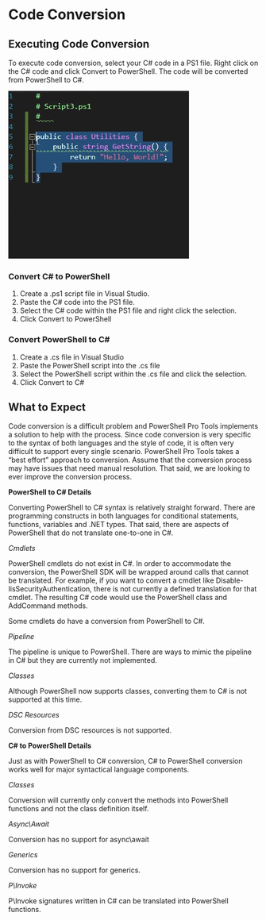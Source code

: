 # Code Conversion

## Executing Code Conversion

To execute code conversion, select your C\# code in a PS1 file. Right click on the C\# code and click Convert to PowerShell. The code will be converted from PowerShell to C\#. 

![Converting C\# to PowerShell](../../.gitbook/assets/kvb9uuxzya.gif)

### Convert C\# to PowerShell

1. Create a .ps1 script file in Visual Studio.
2. Paste the C\# code into the PS1 file.
3. Select the C\# code within the PS1 file and right click the selection.
4. Click Convert to PowerShell

### Convert PowerShell to C\#

1. Create a .cs file in Visual Studio
2. Paste the PowerShell script into the .cs file
3. Select the PowerShell script within the .cs file and click the selection.
4. Click Convert to C\#

## What to Expect

Code conversion is a difficult problem and PowerShell Pro Tools implements a solution to help with the process. Since code conversion is very specific to the syntax of both languages and the style of code, it is often very difficult to support every single scenario. PowerShell Pro Tools takes a “best effort” approach to conversion. Assume that the conversion process may have issues that need manual resolution. That said, we are looking to ever improve the conversion process. 

**PowerShell to C\# Details**

Converting PowerShell to C\# syntax is relatively straight forward. There are programming constructs in both languages for conditional statements, functions, variables and .NET types. That said, there are aspects of PowerShell that do not translate one-to-one in C\#.

_Cmdlets_

PowerShell cmdlets do not exist in C\#. In order to accommodate the conversion, the PowerShell SDK will be wrapped around calls that cannot be translated. For example, if you want to convert a cmdlet like Disable-IisSecurityAuthentication, there is not currently a defined translation for that cmdlet. The resulting C\# code would use the PowerShell class and AddCommand methods.

Some cmdlets do have a conversion from PowerShell to C\#. 

_Pipeline_

The pipeline is unique to PowerShell. There are ways to mimic the pipeline in C\# but they are currently not implemented.

_Classes_

Although PowerShell now supports classes, converting them to C\# is not supported at this time.

_DSC Resources_

Conversion from DSC resources is not supported.

**C\# to PowerShell Details**

Just as with PowerShell to C\# conversion, C\# to PowerShell conversion works well for major syntactical language components.

_Classes_

Conversion will currently only convert the methods into PowerShell functions and not the class definition itself.

_Async\Await_

Conversion has no support for async\await

_Generics_

Conversion has no support for generics.

_P\Invoke_

P\Invoke signatures written in C\# can be translated into PowerShell functions.

